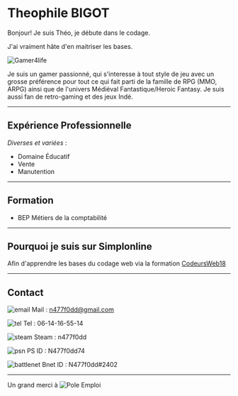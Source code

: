 # Theophile BIGOT

Bonjour! Je suis Théo, je débute dans le codage.

J'ai vraiment hâte d'en maitriser les bases.

![Gamer4life](https://rlv.zcache.com.au/gamer_for_life_round_sticker-raaac9ec128064e58a9fc7cdc04254b62_v9waf_8byvr_324.jpg)

Je suis un gamer passionné, qui s'interesse à tout style de jeu avec un grosse  préférence pour tout ce qui fait parti de la famille de RPG (MMO, ARPG) ainsi que de l'univers Médiéval Fantastique/Heroic Fantasy. Je suis aussi fan de retro-gaming et des jeux Indé.

----------

## Expérience Professionnelle

*Diverses et variées* :

  * Domaine Éducatif
  * Vente
  * Manutention

----------

## Formation

* BEP Métiers de la comptabilité

----------

## Pourquoi je suis sur Simplonline

Afin d'apprendre les bases du codage web via la formation [CodeursWeb18](https://www.codeursweb18.fr)

----------

## Contact

![email](https://encrypted-tbn3.gstatic.com/images?q=tbn:ANd9GcSAOXifPcY3LZOpQl_WzrkBd320_sxyshvCgsW2Y55gOapQhgkO) Mail : n477f0dd@gmail.com

![tel](https://encrypted-tbn0.gstatic.com/images?q=tbn:ANd9GcRywDmNahysOhKWHnYE4EZXWnO6jZ1aIPHcnjLvzrtTicn10bZB) Tel : 06-14-16-55-14

![steam](https://encrypted-tbn0.gstatic.com/images?q=tbn:ANd9GcSV3WvKgC6nJ0myTh42_2PrQj1f3FCnszzM903DdoePtaP4-pk0QA) Steam : n477f0dd

![psn](http://www.storegames.com/images/icones/new/Playstation.png) PS ID : N477f0dd74

![battlenet](https://encrypted-tbn0.gstatic.com/images?q=tbn:ANd9GcR0avAgIaWfkCZJebnn6TRxLoxiSxCPHrY6A7aqQBtc8wkLJ0K67g) Bnet ID : N477f0dd#2402

----------

Un grand merci à
![Pole Emploi](https://image.jimcdn.com/app/cms/image/transf/none/path/sb31bb40a0d3446a1/image/i734f4cf6199f2ce2/version/1482319177/image.jpg)
